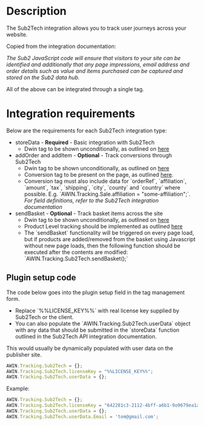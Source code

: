 
# Description

The Sub2Tech integration allows you to track user journeys across your
website.

Copied from the integration documentation:

*The Sub2 JavaScript code will ensure that visitors to your site can be
identified and additionally that any page impressions, email address and
order details such as value and items purchased can be captured and
stored on the Sub2 data hub.*

All of the above can be integrated through a single tag.

# Integration requirements

Below are the requirements for each Sub2Tech integration type:

- storeData - **Required** - Basic integration with Sub2Tech
  - Dwin tag to be shown unconditionally, as outlined on
    [here](http://wiki.awin.com/index.php/Advertiser_Tracking_Guide/Standard_Implementation#Journey_Tag_.2F_Mastertag)
- addOrder and addItem - **Optional** - Track conversions through
  Sub2Tech
  - Dwin tag to be shown unconditionally, as outlined on
    [here](http://wiki.awin.com/index.php/Advertiser_Tracking_Guide/Standard_Implementation#Journey_Tag_.2F_Mastertag)
  - Conversion tag to be present on the page, as outlined
    [here](http://wiki.awin.com/index.php/Advertiser_Tracking_Guide#Conversion_Tag).
  - Conversion tag must also include data for \`orderRef\`,
    \`affiliation\`, \`amount\`, \`tax\`, \`shipping\`, \`city\`,
    \`county\` and \`country\` where possible. E.g.
    \`AWIN.Tracking.Sale.affiliation = "some-affiliation";\`. *For field
    definitions, refer to the Sub2Tech integration documentation*
- sendBasket - **Optional** - Track basket items across the site
  - Dwin tag to be shown unconditionally, as outlined on
    [here](http://wiki.awin.com/index.php/Advertiser_Tracking_Guide/Standard_Implementation#Journey_Tag_.2F_Mastertag)
  - Product Level tracking should be implemented as outlined
    [here](http://wiki.awin.com/index.php/Advertiser_Tracking_Guide/Product_Level_Tracking)
  - The \`sendBasket\` functionality will be triggered on every page
    load, but if products are added/removed from the basket using
    Javascript without new page loads, then the following function
    should be executed after the contents are modified:
    \`AWIN.Tracking.Sub2Tech.sendBasket();\`

## Plugin setup code

The code below goes into the plugin setup field in the tag management
form.

- Replace \`%%LICENSE_KEY%%\` with real license key supplied by Sub2Tech
  or the client.
- You can also populate the \`AWIN.Tracking.Sub2Tech.userData\` object
  with any data that should be submitted in the \`storeData\` function
  outlined in the Sub2Tech API integration documentation.

This would usually be dynamically populated with user data on the
publisher site.


``` javascript
AWIN.Tracking.Sub2Tech = {};
AWIN.Tracking.Sub2Tech.licenseKey = "%%LICENSE_KEY%%";
AWIN.Tracking.Sub2Tech.userData = {};
```



Example:


``` javascript
AWIN.Tracking.Sub2Tech = {};
AWIN.Tracking.Sub2Tech.licenseKey = "642281c3-2112-4bff-a6b1-9o9679ea1a7d";
AWIN.Tracking.Sub2Tech.userData = {};
AWIN.Tracking.Sub2Tech.userData.Email = 'tom@gmail.com';
```


